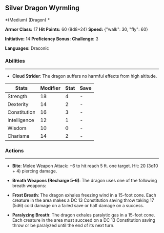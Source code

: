 ## Silver Dragon Wyrmling
*(Medium) (Dragon) *

**Armor Class:** 17
**Hit Points:** 60 (8d8+24)
**Speed:** {"walk": 30, "fly": 60}

**Initiative:** 14
**Proficiency Bonus:**
**Challenge:** 3

**Languages:** Draconic

### Abilities
 --- 
- **Cloud Strider**: The dragon suffers no harmful effects from high altitude.



| Stats | Modifier | Stat | Save
| ---- | ---- | ---- | ---- |
| Strength | 18 | 4 | - |
| Dexterity | 14 | 2 | - |
| Constitution | 16 | 3 | - |
| Intelligence | 12 | 1 | - |
| Wisdom | 10 | 0 | - |
| Charisma | 14 | 2 | - |

### Actions
 --- 
- **Bite**: Melee Weapon Attack: +6 to hit  reach 5 ft.  one target. Hit: 20 (3d10 + 4) piercing damage.

- **Breath Weapons (Recharge 5-6)**: The dragon uses one of the following breath weapons:

- **Frost Breath**: The dragon exhales freezing wind in a 15-foot cone. Each creature in the area makes a DC 13 Constitution saving throw  taking 17 (5d6) cold damage on a failed save or half damage on a success.

- **Paralyzing Breath**: The dragon exhales paralytic gas in a 15-foot cone. Each creature in the area must succeed on a DC 13 Constitution saving throw or be paralyzed until the end of its next turn.

